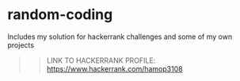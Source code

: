 # random-coding
Includes my solution for hackerrank challenges and some of my own projects
>> LINK TO HACKERRANK PROFILE:
https://www.hackerrank.com/hamop3108
